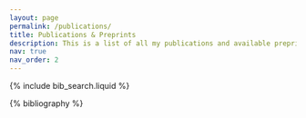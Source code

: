 ```yaml
---
layout: page
permalink: /publications/
title: Publications & Preprints
description: This is a list of all my publications and available preprints. 
nav: true
nav_order: 2
---
```


<!-- _pages/publications.md -->

<!-- Bibsearch Feature -->

{% include bib_search.liquid %}

<div class="publications">

{% bibliography %}

</div>
